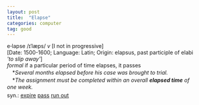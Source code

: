 ```yaml
---
layout: post
title:  "Elapse"
categories: computer
tag: good
---
```

<DIV style="MARGIN: 0px 0px 5px">e<B>·</B>lapse /ɪˈlæps/ <I>v</I> [I not in progressive] <BR>[Date: 1500-1600; Language: Latin; Origin: elapsus, past participle of elabi <I>'to slip away'</I>]<BR><I>formal</I> if a particular period of time elapses, it passes<BR>　*<I>Several months elapsed before his case was brought to trial.</I><BR>　*<I>The assignment must be completed within an overall <B>elapsed time</B> of one week.</I></DIV>
<DIV style="MARGIN: 0px 0px 5px">
<DIV style="MARGIN: 4px 0px">syn.: <A href="{{ site.baseurl }}/expire"><U>expire</U></A> <A href="{{ site.baseurl }}/pass"><U>pass</U></A> <A href="{{ site.baseurl }}/run%20out"><U>run out</U></A></DIV></DIV>
